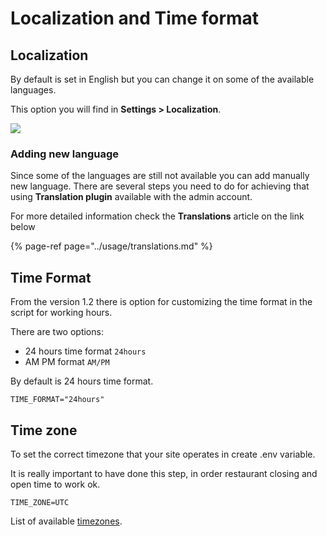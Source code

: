 # Localization and Time format

## Localization

By default is set in English but you can change it on some of the available languages.

This option you will find in **Settings &gt; Localization**.

![](../.gitbook/assets/screenshot%20%281%29.png)

### **Adding new language**

Since some of the languages are still not available you can add manually new language. There are several steps you need to do for achieving that using **Translation plugin** available with the admin account.

For more detailed information check the **Translations** article on the link below

{% page-ref page="../usage/translations.md" %}

## Time Format

From the version 1.2 there is option for customizing the time format in the script for working hours.

There are two options:

* 24 hours time format `24hours`
* AM PM format `AM/PM`

By default is 24 hours time format.

```text
TIME_FORMAT="24hours"
```

## Time zone

To set the correct timezone that your site operates in create .env variable.

It is really important to have done this step, in order restaurant closing and open time to work ok.

```text
TIME_ZONE=UTC
```

List of available [timezones](https://www.php.net/manual/en/timezones.php).

